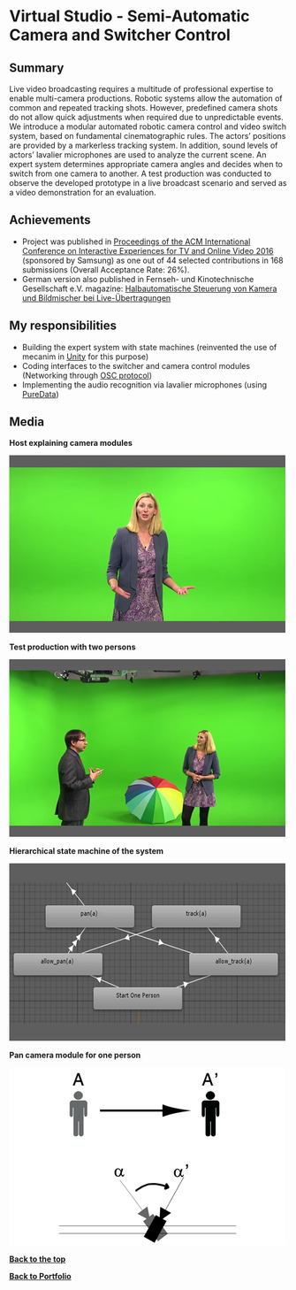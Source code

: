 # Virtual Studio - Semi-Automatic Camera and Switcher Control
## Summary
Live video broadcasting requires a multitude of professional expertise to enable multi-camera productions. Robotic systems allow the automation of common and repeated tracking
shots. However, predefined camera shots do not allow quick adjustments when required due to unpredictable events. We introduce a modular automated robotic camera
control and video switch system, based on fundamental cinematographic rules. The actors’ positions are provided by a markerless tracking system. In addition, sound levels of
actors’ lavalier microphones are used to analyze the current scene. An expert system determines appropriate camera angles and decides when to switch from one camera to another.
A test production was conducted to observe the developed prototype in a live broadcast scenario and served as a video demonstration for an evaluation.

## Achievements
* Project was published in <a href="http://dl.acm.org/citation.cfm?id=2933559&CFID=809433705&CFTOKEN=92497163" target="_blank">Proceedings of the ACM International Conference on Interactive Experiences for TV and Online Video 2016</a>
 (sponsored by Samsung) as one out of 44 selected contributions in 168 submissions (Overall Acceptance Rate: 26%).
* German version also published in Fernseh- und Kinotechnische Gesellschaft e.V. magazine: <a href="https://www.fktg.org/halbautomatische-steuerung-von-kamera-und-bildmischer-bei-live-uebertragungen" target="_blank">Halbautomatische Steuerung von Kamera und Bildmischer bei Live-Übertragungen</a>

## My responsibilities
* Building the expert system with state machines (reinvented the use of mecanim in [Unity](https://unity3d.com/) for this purpose)
* Coding interfaces to the switcher and camera control modules (Networking through [OSC protocol](http://opensoundcontrol.org/introduction-osc))
* Implementing the audio recognition via lavalier microphones (using [PureData](https://puredata.info/))

## Media
**Host explaining camera modules**

![Host explaining camera modules](Images/test_production1.jpg)

**Test production with two persons**

![Test production with two persons](Images/test_production2.jpg)

**Hierarchical state machine of the system**

![Hierarchical state machine of the system](Images/statemachine.jpg)

**Pan camera module for one person**

![Pan camera module for one person](Images/pan.png)

[**Back to the top**](#summary)

[**Back to Portfolio**](https://github.com/bromanz/Portfolio#project-pages)
